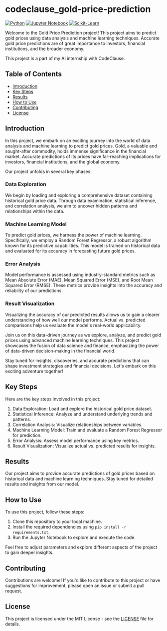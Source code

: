 # codeclause_gold-price-prediction

[![Python](https://img.shields.io/badge/Python-3.7%20%7C%203.8%20%7C%203.9-blue)](https://www.python.org/)
[![Jupyter Notebook](https://img.shields.io/badge/Jupyter-Notebook-orange)](https://jupyter.org/)
[![Scikit-Learn](https://img.shields.io/badge/Scikit--Learn-0.24.2-success)](https://scikit-learn.org/stable/)

Welcome to the Gold Price Prediction project! This project aims to predict gold prices using data analysis and machine learning techniques. Accurate gold price predictions are of great importance to investors, financial institutions, and the broader economy.

This project is a part of my AI internship with CodeClause.

## Table of Contents

- [Introduction](#introduction)
- [Key Steps](#key-steps)
- [Results](#results)
- [How to Use](#how-to-use)
- [Contributing](#contributing)
- [License](#license)

## Introduction

In this project, we embark on an exciting journey into the world of data analysis and machine learning to predict gold prices. Gold, a valuable and sought-after commodity, holds immense significance in the financial market. Accurate predictions of its prices have far-reaching implications for investors, financial institutions, and the global economy.

Our project unfolds in several key phases:

### Data Exploration

We begin by loading and exploring a comprehensive dataset containing historical gold price data. Through data examination, statistical inference, and correlation analysis, we aim to uncover hidden patterns and relationships within the data.

### Machine Learning Model

To predict gold prices, we harness the power of machine learning. Specifically, we employ a Random Forest Regressor, a robust algorithm known for its predictive capabilities. This model is trained on historical data and evaluated for its accuracy in forecasting future gold prices.

### Error Analysis

Model performance is assessed using industry-standard metrics such as Mean Absolute Error (MAE), Mean Squared Error (MSE), and Root Mean Squared Error (RMSE). These metrics provide insights into the accuracy and reliability of our predictions.

### Result Visualization

Visualizing the accuracy of our predicted results allows us to gain a clearer understanding of how well our model performs. Actual vs. predicted comparisons help us evaluate the model's real-world applicability.

Join us on this data-driven journey as we explore, analyze, and predict gold prices using advanced machine learning techniques. This project showcases the fusion of data science and finance, emphasizing the power of data-driven decision-making in the financial world.

Stay tuned for insights, discoveries, and accurate predictions that can shape investment strategies and financial decisions. Let's embark on this exciting adventure together!

## Key Steps

Here are the key steps involved in this project:

1. Data Exploration: Load and explore the historical gold price dataset.
2. Statistical Inference: Analyze and understand underlying trends and patterns.
3. Correlation Analysis: Visualize relationships between variables.
4. Machine Learning Model: Train and evaluate a Random Forest Regressor for prediction.
5. Error Analysis: Assess model performance using key metrics.
6. Result Visualization: Visualize actual vs. predicted results for insights.

## Results

Our project aims to provide accurate predictions of gold prices based on historical data and machine learning techniques. Stay tuned for detailed results and insights from our model.

## How to Use

To use this project, follow these steps:

1. Clone this repository to your local machine.
2. Install the required dependencies using `pip install -r requirements.txt`.
3. Run the Jupyter Notebook to explore and execute the code.

Feel free to adjust parameters and explore different aspects of the project to gain deeper insights.

## Contributing

Contributions are welcome! If you'd like to contribute to this project or have suggestions for improvement, please open an issue or submit a pull request.

## License

This project is licensed under the MIT License - see the [LICENSE](LICENSE) file for details.
